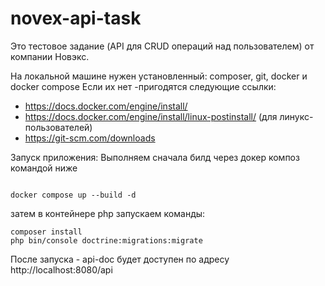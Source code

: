 # novex-api-task

Это тестовое задание (API для CRUD операций над пользователем) от компании Новэкс.

На локальной машине нужен установленный:  composer, git, docker и docker compose
Если их нет -пригодятся следующие ссылки:

- https://docs.docker.com/engine/install/
- https://docs.docker.com/engine/install/linux-postinstall/ (для линукс-пользователей)
- https://git-scm.com/downloads

Запуск приложения: Выполняем сначала билд через докер композ командой ниже

```

docker compose up --build -d
```

затем в контейнере php запускаем команды:

```
composer install
php bin/console doctrine:migrations:migrate
```

После запуска - api-doc будет доступен по адресу http://localhost:8080/api

